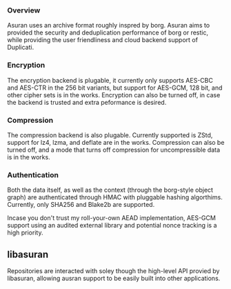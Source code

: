 ### Overview

Asuran uses an archive format roughly inspred by borg.
Asuran aims to provided the security and deduplication performance of borg or restic, while providing the user friendliness and cloud backend support of Duplicati.

### Encryption

The encryption backend is plugable, it currently only supports AES-CBC and AES-CTR in the 256 bit variants, but support for AES-GCM, 128 bit, and other cipher sets is in the works.
Encryption can also be turned off, in case the backend is trusted and extra peformance is desired.

### Compression

The compression backend is also plugable. Currently supported is ZStd, support for lz4, lzma, and deflate are in the works.
Compression can also be turned off, and a mode that turns off compression for uncompressible data is in the works.

### Authentication

Both the data itself, as well as the context (through the borg-style object graph) are authenticated through HMAC with pluggable hashing algorthims.
Currently, only SHA256 and Blake2b are supported. 

Incase you don't trust my roll-your-own AEAD implementation, AES-GCM support using an audited external library and potential nonce tracking is a high priority.

## libasuran

Repositories are interacted with soley though the high-level API provied by libasuran, allowing ausran support to be easily built into other applications.